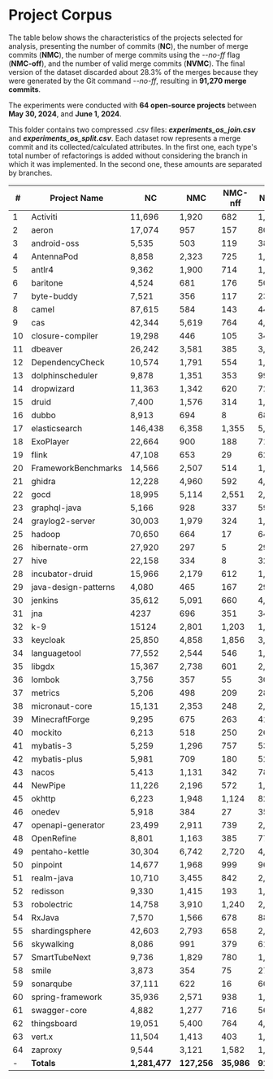 # Project Corpus

The table below shows the characteristics of the projects selected for analysis, presenting the number of commits (**NC**), the number of merge commits (**NMC**), the number of merge commits using the *--no-ff* flag (**NMC-off**), and the number of valid merge commits (**NVMC**). The final version of the dataset discarded about 28.3% of the merges because they were generated by the Git command *--no-ff*, resulting in **91,270 merge commits**.

The experiments were conducted with **64 open-source projects** between **May 30, 2024**, and **June 1, 2024**.

This folder contains two compressed .csv files: ***experiments_os_join.csv*** and ***experiments_os_split.csv***. Each dataset row represents a merge commit and its collected/calculated attributes. In the first one, each type's total number of refactorings is added without considering the branch in which it was implemented. In the second one, these amounts are separated by branches.

#|Project Name|NC|NMC|NMC-nff|NVMC
| --- | ----------------- | ----- | --- | ------ | ---- |
|1|Activiti|11,696|1,920|682|1,238|
|2|aeron|17,074|957|157|800|
|3|android-oss|5,535|503|119|384|
|4|AntennaPod|8,858|2,323|725|1,598|
|5|antlr4|9,362|1,900|714|1,186|
|6|baritone|4,524|681|176|505|
|7|byte-buddy|7,521|356|117|239|
|8|camel|87,615|584|143|441|
|9|cas|42,344|5,619|764|4,855|
|10|closure-compiler|19,298|446|105|341|
|11|dbeaver|26,242|3,581|385|3,196|
|12|DependencyCheck|10,574|1,791|554|1,237|
|13|dolphinscheduler|9,878|1,351|353|998|
|14|dropwizard|11,363|1,342|620|722|
|15|druid|7,400|1,576|314|1,262|
|16|dubbo|8,913|694|8|686|
|17|elasticsearch|146,438|6,358|1,355|5,003|
|18|ExoPlayer|22,664|900|188|712|
|19|flink|47,108|653|29|624|
|20|FrameworkBenchmarks|14,566|2,507|514|1,993|
|21|ghidra|12,228|4,960|592|4,368|
|22|gocd|18,995|5,114|2,551|2,563|
|23|graphql-java|5,166|928|337|591|
|24|graylog2-server|30,003|1,979|324|1,655|
|25|hadoop|70,650|664|17|647|
|26|hibernate-orm|27,920|297|5|292|
|27|hive|22,158|334|8|326|
|28|incubator-druid|15,966|2,179|612|1,567|
|29|java-design-patterns|4,080|465|167|298|
|30|jenkins|35,612|5,091|660|4,431|
|31|jna|4237|696|351|345|
|32|k-9|15124|2,801|1,203|1,598|
|33|keycloak|25,850|4,858|1,856|3,002|
|34|languagetool|77,552|2,544|546|1,998|
|35|libgdx|15,367|2,738|601|2,137|
|36|lombok|3,756|357|55|302|
|37|metrics|5,206|498|209|289|
|38|micronaut-core|15,131|2,353|248|2,105|
|39|MinecraftForge|9,295|675|263|412|
|40|mockito|6,213|518|250|268|
|41|mybatis-3|5,259|1,296|757|539|
|42|mybatis-plus|5,981|709|180|529|
|43|nacos|5,413|1,131|342|789|
|44|NewPipe|11,226|2,196|572|1,624|
|45|okhttp|6,223|1,948|1,124|824|
|46|onedev|5,918|384|27|357|
|47|openapi-generator|23,499|2,911|739|2,172|
|48|OpenRefine|8,801|1,163|385|778|
|49|pentaho-kettle|30,304|6,742|2,720|4,022|
|50|pinpoint|14,677|1,968|999|969|
|51|realm-java|10,710|3,455|842|2,613|
|52|redisson|9,330|1,415|193|1,222|
|53|robolectric|14,758|3,910|1,240|2,670|
|54|RxJava|7,570|1,566|678|888|
|55|shardingsphere|42,603|2,793|658|2,135|
|56|skywalking|8,086|991|379|612|
|57|SmartTubeNext|9,736|1,829|780|1,049|
|58|smile|3,873|354|75|279|
|59|sonarqube|37,111|622|16|606|
|60|spring-framework|35,936|2,571|938|1,633|
|61|swagger-core|4,882|1,277|716|561|
|62|thingsboard|19,051|5,400|764|4,636|
|63|vert.x|11,504|1,413|403|1,010|
|64|zaproxy|9,544|3,121|1,582|1,539|
|-|**Totals**|**1,281,477**|**127,256**|**35,986**|**91,270**|
